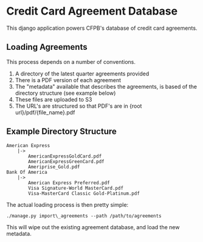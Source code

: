 # Credit Card Agreement Database

This django application powers CFPB's database of credit card agreements.

## Loading Agreements

This process depends on a number of conventions.

1. A directory of the latest quarter agreements provided
2. There is a PDF version of each agreement
3. The "metadata" available that describes the agreements, is based of the directory structure (see example below)
4. These files are uploaded to S3
5. The URL's are structured so that PDF's are in {root url}/pdf/{file_name}.pdf

## Example Directory Structure

```
American Express
    |->
        AmericanExpressGoldCard.pdf
        AmericanExpressGreenCard.pdf
        Ameriprise_Gold.pdf
Bank Of America
    |->
        American Express Preferred.pdf
        Visa Signature-World MasterCard.pdf
        Visa-MasterCard Classic Gold-Platinum.pdf
```

The actual loading process is then pretty simple:

`./manage.py import\_agreements --path /path/to/agreements`

This will wipe out the existing agreement database, and load the new metadata.
